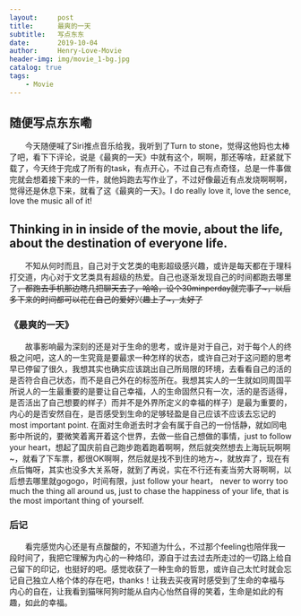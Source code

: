 ```yaml
---
layout:     post
title:      最爽的一天
subtitle:   写点东东
date:       2019-10-04
author:     Henry-Love-Movie
header-img: img/movie_1-bg.jpg
catalog: true
tags:
    - Movie
---
```


## 随便写点东东嘞

&emsp;&emsp;今天随便喊了Siri推点音乐给我，我听到了Turn to stone，觉得这他妈也太棒了吧，看下下评论，说是《最爽的一天》中就有这个，啊啊，那还等啥，赶紧就下载了，今天终于完成了所有的task，有点开心，不过自己有点奇怪，总是一件事做完就会想着接下来的一件，就他妈跑去写作业了，不过好像最近有点发烧啊啊啊，觉得还是休息下来，就看了这《最爽的一天》。I do really love it, love the sence, love the music all of it!

## Thinking in in inside of the movie, about the life, about the destination of everyone life.

&emsp;&emsp;不知从何时而且，自己对于文艺类的电影超级感兴趣，或许是每天都在于理科打交道，内心对于文艺类具有超级的热爱。自己也逐渐发现自己的时间都跑去哪里了~~，都跑去手机那边瞎几把聊天去了，哈哈，设个30minperday就完事了~，以后多下来的时间都可以花在自己的爱好兴趣上了~，太好了~~

### 《最爽的一天》

&emsp;&emsp;故事影响最为深刻的还是对于生命的思考，或许是对于自己，对于每个人的终极之问吧，这人的一生究竟是要最求一种怎样的状态，或许自己对于这问题的思考早已停留了很久，我想其实也确实应该跳出自己所局限的环境，去看看自己的活的是否符合自己状态，而不是自己外在的标签所在。我想其实人的一生就如同周国平所说人的一生最重要的是要让自己幸福，人的生命固然只有一次，活的是否适得，是否活出了自己想要的样子）而并不是外界所定义的幸福的样子）是最为重要的，内心的是否安然自在，是否感受到生命的足够轻盈是自己应该不应该去忘记的most important point. 在面对生命逝去时才会有属于自己的一份恬静，就如同电影中所说的，要微笑着离开着这个世界，去做一些自己想做的事情，just to follow your heart，想起了国庆前自己跑步跑着跑着啊啊，然后就突然想去上海玩玩啊啊~，就看了下车票，都很OK啊啊，然后就是找不到住的地方~，就放弃了，现在有点后悔呀，其实也没多大关系呀，就到了再说，实在不行还有麦当劳大哥啊啊，以后想去哪里就gogogo，时间有限，just follow your heart， never to worry too much the thing all around us, just to chase the happiness of your life, that is the most important thing of yourself.

### 后记

&emsp;&emsp;看完感觉内心还是有点酸酸的，不知道为什么，不过那个feeling也陪伴我一段时间了，我把它理解为内心的一种烙印，源自于过去过去所走过的一切路上给自己留下的印记，也挺好的吧。感觉收获了一种生命的哲思，或许自己太忙时就会忘记自己独立人格个体的存在吧，thanks！让我去买夜宵时感受到了生命的幸福与内心的自在，让我看到猫咪阿狗时能从自内心怡然自得的笑着，生命是如此的有趣，如此的幸福。